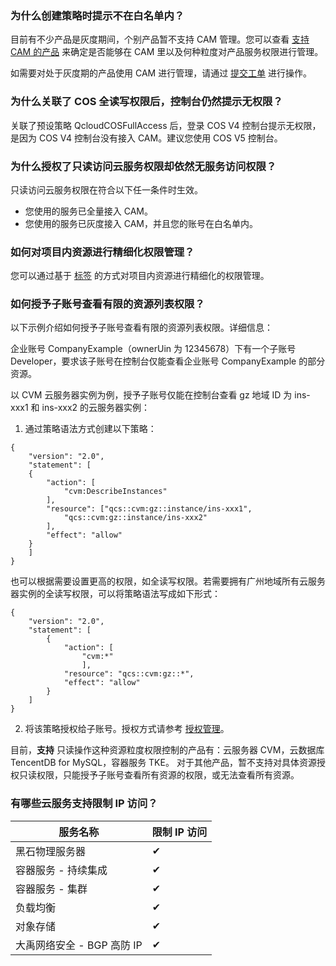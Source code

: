 ### 为什么创建策略时提示不在白名单内？

目前有不少产品是灰度期间，个别产品暂不支持 CAM 管理。您可以查看 [支持 CAM 的产品](https://cloud.tencent.com/document/product/598/10588) 来确定是否能够在 CAM 里以及何种粒度对产品服务权限进行管理。

如需要对处于灰度期的产品使用 CAM 进行管理，请通过 [提交工单](https://console.cloud.tencent.com/workorder/category) 进行操作。



### 为什么关联了 COS 全读写权限后，控制台仍然提示无权限？

关联了预设策略 QcloudCOSFullAccess 后，登录 COS V4 控制台提示无权限，是因为 COS V4 控制台没有接入 CAM。建议您使用 COS V5 控制台。 



### 为什么授权了只读访问云服务权限却依然无服务访问权限？

只读访问云服务权限在符合以下任一条件时生效。
 - 您使用的服务已全量接入 CAM。
 - 您使用的服务已灰度接入 CAM，并且您的账号在白名单内。



### 如何对项目内资源进行精细化权限管理？

您可以通过基于 [标签](https://intl.cloud.tencent.com/document/product/651) 的方式对项目内资源进行精细化的权限管理。 


### 如何授予子账号查看有限的资源列表权限？

以下示例介绍如何授予子账号查看有限的资源列表权限。详细信息：

企业账号 CompanyExample（ownerUin 为 12345678）下有一个子账号 Developer，要求该子账号在控制台仅能查看企业账号 CompanyExample 的部分资源。

以 CVM 云服务器实例为例，授予子账号仅能在控制台查看 gz 地域 ID 为 ins-xxx1 和 ins-xxx2 的云服务器实例：

1. 通过策略语法方式创建以下策略：
```
{
	"version": "2.0",
	"statement": [
	{
		"action": [
			"cvm:DescribeInstances"
		],
		"resource": ["qcs::cvm:gz::instance/ins-xxx1",
		    "qcs::cvm:gz::instance/ins-xxx2"
		],
		"effect": "allow"
	}
    ]
}
```
也可以根据需要设置更高的权限，如全读写权限。若需要拥有广州地域所有云服务器实例的全读写权限，可以将策略语法写成如下形式：
```
{
    "version": "2.0",
    "statement": [
        {
            "action": [
                "cvm:*"
                ],
            "resource": "qcs::cvm:gz::*",
            "effect": "allow"
        }
    ]
}
```

2. 将该策略授权给子账号。授权方式请参考 [授权管理](https://cloud.tencent.com/document/product/598/10602)。

目前，**支持** 只读操作这种资源粒度权限控制的产品有：云服务器 CVM，云数据库 TencentDB for MySQL，容器服务 TKE。
对于其他产品，暂不支持对具体资源授权只读权限，只能授予子账号查看所有资源的权限，或无法查看所有资源。



### 有哪些云服务支持限制 IP 访问？

| 服务名称                   | 限制 IP 访问 |
| -------------------------- | ------------ |
| 黑石物理服务器             | ✔            |
| 容器服务 - 持续集成        | ✔            |
| 容器服务 - 集群            | ✔            |
| 负载均衡                   | ✔            |
| 对象存储                   | ✔            |
| 大禹网络安全 - BGP 高防 IP | ✔            |
